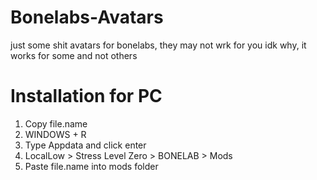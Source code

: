 # Bonelabs-Avatars
just some shit avatars for bonelabs, they may not wrk for you idk why, it works for some and not others


# Installation for PC
1. Copy file.name
2. WINDOWS + R 
3. Type Appdata and click enter
4. LocalLow > Stress Level Zero > BONELAB > Mods
5. Paste file.name into mods folder
